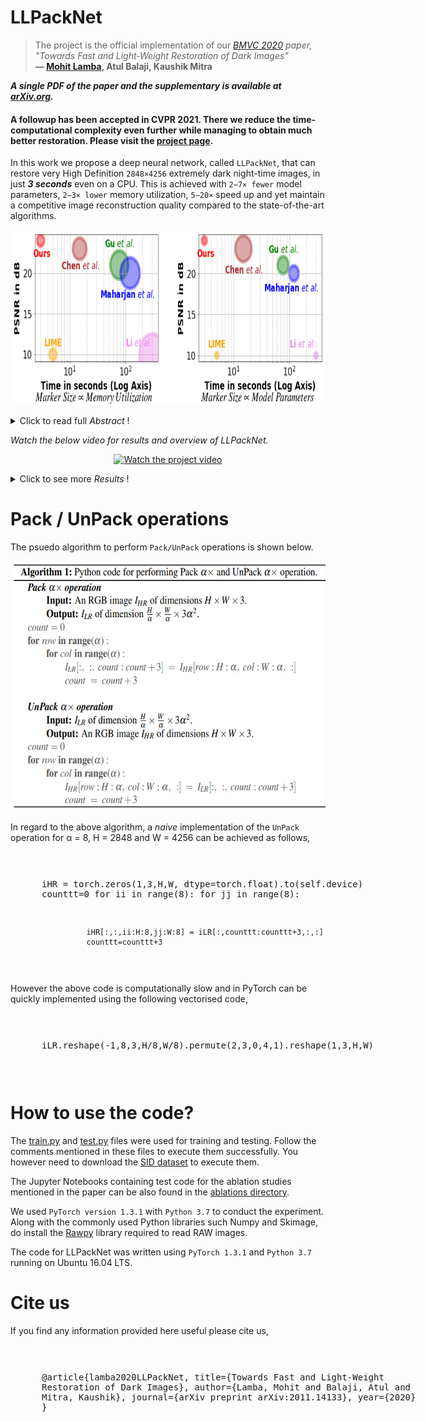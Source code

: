 # LLPackNet

> The project is the official implementation of our *[BMVC 2020](https://www.bmvc2020-conference.com/assets/papers/0145.pdf) paper, "Towards Fast and Light-Weight Restoration of Dark Images"*<br>  **&mdash; [Mohit Lamba](https://mohitlamba94.github.io/about-me/), Atul Balaji, Kaushik Mitra**

***A single PDF of the paper and the supplementary is available at [arXiv.org](https://arxiv.org/abs/2011.14133).***

#### A followup has been accepted in CVPR 2021. There we reduce the time-computational complexity even further while managing to obtain much better restoration. Please visit the [project page](https://mohitlamba94.github.io/Restoring-Extremely-Dark-Images-In-Real-Time/).

In this work we propose a deep neural network, called `LLPackNet`, that can restore very High Definition `2848×4256` extremely dark night-time images, in just ***3 seconds*** even on a CPU. This is achieved with `2−7× fewer` model parameters, `2−3× lower` memory utilization, `5−20×` speed up and yet maintain a competitive image reconstruction quality compared to the state-of-the-art algorithms.

<p align="center">
  <a href="https://raw.githubusercontent.com/MohitLamba94/LLPackNet/master/pics/compariosn_overall.png">
  <img src="https://raw.githubusercontent.com/MohitLamba94/LLPackNet/master/pics/compariosn_overall.png" alt="Click to expand full res image" height="280">
  </a>
</p> 

<details>
  <summary>Click to read full <i>Abstract</i> !</summary>
  
The ability to capture good quality images in the dark and `near-zero lux` conditions has been a long-standing pursuit of the computer vision community. The seminal work by *Chen et al.* has especially caused renewed interest in this area, resulting in methods that build on top of their work in a bid to improve the reconstruction. However, for practical utility and deployment of low-light enhancement algorithms on edge devices such as embedded systems, surveillance cameras, autonomous robots and smartphones, the solution must respect additional constraints such as limited GPU memory and processing power. With this in mind, we propose a deep neural network architecture that aims to strike a balance between the network latency, memory utilization, model parameters, and reconstruction quality. The key idea is to forbid computations in the High-Resolution (HR) space and limit them to a Low-Resolution (LR) space. However, doing the bulk of computations in the LR space causes artifacts in the restored image. We thus propose `Pack` and `UnPack` operations, which allow us to effectively transit between the HR and
LR spaces without incurring much artifacts in the restored image. <br>


State-of-the-art algorithms on dark image enhancement need to pre-amplify the image before processing it. However, they generally use ground truth information to find the amplification factor even during inference, restricting their applicability for unknown scenes. In contrast, we propose a simple yet effective light-weight mechanism for automatically determining the amplification factor from the input image. We show that we can enhance a full resolution, 2848×4256, extremely dark single-image in the ballpark of 3 seconds even on a CPU. We achieve this with 2−7× fewer model parameters, 2−3× lower memory utilization,
5−20× speed up and yet maintain a competitive image reconstruction quality compared to the state-of-the-art algorithms
 
</details>

*Watch the below video for results and overview of LLPackNet.*

<p align="center">
  <a href="https://www.youtube.com/watch?v=nO6pizVH_qM&feature=youtu.be">
  <img src="https://raw.githubusercontent.com/MohitLamba94/LLPackNet/master/pics/video.png" alt="Watch the project video" height="400">
  </a>
</p> 

<details>
  <summary>Click to see more <i>Results</i> !</summary>

<p align="center">
  <img src="https://raw.githubusercontent.com/MohitLamba94/LLPackNet/master/pics/comparison_fig.png">
  <img src="https://raw.githubusercontent.com/MohitLamba94/LLPackNet/master/pics/comparison_table.png">
</p>

</details>

# Pack / UnPack operations

The psuedo algorithm to perform `Pack/UnPack` operations is shown below.

<p align="center">
  <a href="https://raw.githubusercontent.com/MohitLamba94/LLPackNet/master/pics/algorithm.png">
  <img src="https://raw.githubusercontent.com/MohitLamba94/LLPackNet/master/pics/algorithm.png" alt="Click to enlarge" height="400">
  </a>
</p>
 
In regard to the above algorithm, a *naive* implementation of the `UnPack` operation for &alpha; = 8, H = 2848 and W = 4256 can be achieved as follows,

<div style="width:600px;overflow:auto;padding-left:50px;">
<pre>

  iHR = torch.zeros(1,3,H,W, dtype=torch.float).to(self.device)
  counttt=0
  for ii in range(8):
          for jj in range(8):

              iHR[:,:,ii:H:8,jj:W:8] = iLR[:,counttt:counttt+3,:,:]                    
              counttt=counttt+3

</pre>
</div>

However the above code is computationally slow and in PyTorch can be quickly implemented using the following vectorised code,

<div style="width:600px;overflow:auto;padding-left:50px;">
<pre>

  iLR.reshape(-1,8,3,H/8,W/8).permute(2,3,0,4,1).reshape(1,3,H,W)

</pre>
</div>

# How to use the code?
The [train.py](https://github.com/MohitLamba94/LLPackNet/blob/master/train.py) and [test.py](https://github.com/MohitLamba94/LLPackNet/blob/master/test.py) files were used for training and testing. Follow the comments mentioned in these files to execute them successfully. You however need to download the [SID dataset](https://github.com/cchen156/Learning-to-See-in-the-Dark) to execute them. 

The Jupyter Notebooks containing test code for the ablation studies mentioned in the paper can be also found in the [ablations directory](https://github.com/MohitLamba94/LLPackNet/tree/master/ablations).

We used `PyTorch version 1.3.1` with `Python 3.7` to conduct the experiment. Along with the commonly used Python libraries such Numpy and Skimage, do install the [Rawpy](https://pypi.org/project/rawpy/) library required to read RAW images.

The code for LLPackNet was written using `PyTorch 1.3.1` and `Python 3.7` running on Ubuntu 16.04 LTS.

# Cite us
If you find any information provided here useful please cite us,

<div style="width:600px;overflow:auto;padding-left:50px;">
<pre>
 
@article{lamba2020LLPackNet,
  title={Towards Fast and Light-Weight Restoration of Dark Images},
  author={Lamba, Mohit and Balaji, Atul and Mitra, Kaushik},
  journal={arXiv preprint arXiv:2011.14133},
  year={2020}
}
</pre>
</div>



